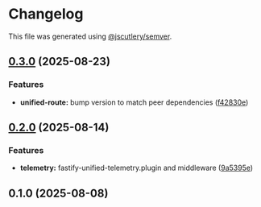 # Changelog

This file was generated using [@jscutlery/semver](https://github.com/jscutlery/semver).

## [0.3.0](https://github.com/TGA88/inh-lib/compare/unified-route-0.2.0...unified-route-0.3.0) (2025-08-23)


### Features

* **unified-route:** bump version to match peer dependencies ([f42830e](https://github.com/TGA88/inh-lib/commit/f42830ef90cd513f92bd59186fe52856578224d1))

## [0.2.0](https://github.com/TGA88/inh-lib/compare/unified-route-0.1.0...unified-route-0.2.0) (2025-08-14)


### Features

* **telemetry:** fastify-unified-telemetry.plugin and middleware ([9a5395e](https://github.com/TGA88/inh-lib/commit/9a5395e4799aa3cc60a450da21d36e94ff60fada))

## 0.1.0 (2025-08-08)
